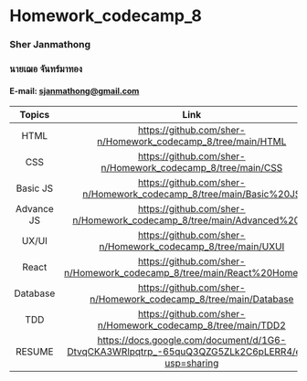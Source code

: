 # Homework_codecamp_8

### Sher Janmathong
### นายเฌอ จันทร์มาทอง
#### E-mail: sjanmathong@gmail.com

| **Topics**  | **Link**|
|:--:|:--:| 
| HTML  | https://github.com/sher-n/Homework_codecamp_8/tree/main/HTML |
| CSS  | https://github.com/sher-n/Homework_codecamp_8/tree/main/CSS |
| Basic JS | https://github.com/sher-n/Homework_codecamp_8/tree/main/Basic%20JS |
| Advance JS | https://github.com/sher-n/Homework_codecamp_8/tree/main/Advanced%20JS | 
| UX/UI | https://github.com/sher-n/Homework_codecamp_8/tree/main/UXUI  | 
| React | https://github.com/sher-n/Homework_codecamp_8/tree/main/React%20Homework | 
| Database | https://github.com/sher-n/Homework_codecamp_8/tree/main/Database | 
| TDD | https://github.com/sher-n/Homework_codecamp_8/tree/main/TDD2 | 
| RESUME | https://docs.google.com/document/d/1G6-DtvqCKA3WRlpqtrp_-65quQ3QZG5ZLk2C6pLERR4/edit?usp=sharing
